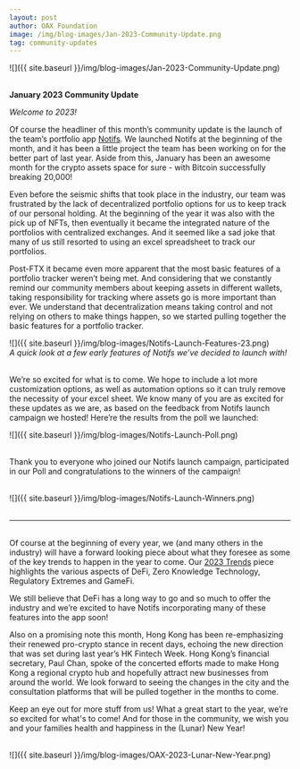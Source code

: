```yaml
---
layout: post
author: OAX Foundation
image: /img/blog-images/Jan-2023-Community-Update.png
tag: community-updates
---
```


![]({{ site.baseurl }}/img/blog-images/Jan-2023-Community-Update.png)

<br><b>January 2023 Community Update</b>

<i>Welcome to 2023!</i>

Of course the headliner of this month’s community update is the launch of the team’s portfolio app <a href="https://notifs.co/">Notifs</a>. We launched Notifs at the beginning of the month, and it has been a little project the team has been working on for the better part of last year. Aside from this, January has been an awesome month for the crypto assets space for sure - with Bitcoin successfully breaking 20,000! 

Even before the seismic shifts that took place in the industry, our team was frustrated by the lack of decentralized portfolio options for us to keep track of our personal holding. At the beginning of the year it was also with the pick up of NFTs, then eventually it became the integrated nature of the portfolios with centralized exchanges. And it seemed like a sad joke that many of us still resorted to using an excel spreadsheet to track our portfolios. 

Post-FTX it became even more apparent that the most basic features of a portfolio tracker weren’t being met. And considering that we constantly remind our community members about keeping assets in different wallets, taking responsibility for tracking where assets go is more important than ever. We understand that decentralization means taking control and not relying on others to make things happen, so we started pulling together the basic features for a portfolio tracker.

![]({{ site.baseurl }}/img/blog-images/Notifs-Launch-Features-23.png)
<br><i>A quick look at a few early features of Notifs we’ve decided to launch with!</i>

<br>We’re so excited for what is to come. We hope to include a lot more customization options, as well as automation options so it can truly remove the necessity of your excel sheet. We know many of you are as excited for these updates as we are, as based on the feedback from Notifs launch campaign we hosted! Here’re the results from the poll we launched:<br>

![]({{ site.baseurl }}/img/blog-images/Notifs-Launch-Poll.png)

<br>Thank you to everyone who joined our Notifs launch campaign, participated in our Poll and congratulations to the winners of the campaign!<br><br>

![]({{ site.baseurl }}/img/blog-images/Notifs-Launch-Winners.png)<br><br>

***

<br>Of course at the beginning of every year, we (and many others in the industry) will have a forward looking piece about what they foresee as some of the key trends to happen in the year to come. Our <a href="https://www.oax.org/2023/01/12/Trends-Heading-into-2023.html">2023 Trends</a> piece highlights the various aspects of DeFi, Zero Knowledge Technology, Regulatory Extremes and GameFi.

We still believe that DeFi has a long way to go and so much to offer the industry and we’re excited to have Notifs incorporating many of these features into the app soon!

Also on a promising note this month, Hong Kong has been re-emphasizing their renewed pro-crypto stance in recent days, echoing the new direction that was set during last year’s HK Fintech Week. Hong Kong’s financial secretary, Paul Chan, spoke of the concerted efforts made to make Hong Kong a regional crypto hub and hopefully attract new businesses from around the world. We look forward to seeing the changes in the city and the consultation platforms that will be pulled together in the months to come. 

Keep an eye out for more stuff from us! What a great start to the year, we’re so excited for what's to come! And for those in the community, we wish you and your families health and happiness in the (Lunar) New Year!<br><br>

![]({{ site.baseurl }}/img/blog-images/OAX-2023-Lunar-New-Year.png)
